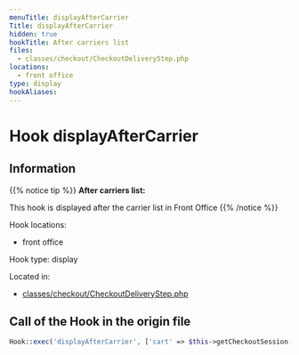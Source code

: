 ```yaml
---
menuTitle: displayAfterCarrier
Title: displayAfterCarrier
hidden: true
hookTitle: After carriers list
files:
  - classes/checkout/CheckoutDeliveryStep.php
locations:
  - front office
type: display
hookAliases:
---
```


# Hook displayAfterCarrier

## Information

{{% notice tip %}}
**After carriers list:** 

This hook is displayed after the carrier list in Front Office
{{% /notice %}}

Hook locations: 
  - front office

Hook type: display

Located in: 
  - [classes/checkout/CheckoutDeliveryStep.php](https://github.com/PrestaShop/PrestaShop/blob/8.0.x/classes/checkout/CheckoutDeliveryStep.php)

## Call of the Hook in the origin file

```php
Hook::exec('displayAfterCarrier', ['cart' => $this->getCheckoutSession()->getCart()])
```